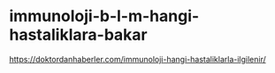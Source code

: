 # immunoloji-b-l-m-hangi-hastaliklara-bakar
https://doktordanhaberler.com/immunoloji-hangi-hastaliklarla-ilgilenir/
